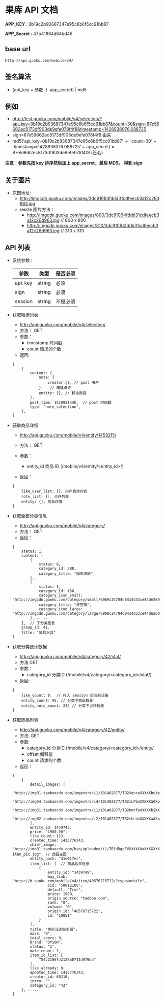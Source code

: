 # 果库 API 文档 #


**APP_KEY :** 0b19c2b93687347e95c6b6f5cc91bb87 

**APP_Secret :** 47b41864d64bd46


## base url ##
```
http://api.guoku.com/mobile/v4/
```


## 签名算法 ##
* (api_key + 参数 ＋ app_secret) | md5

## 例如

* http://test.guoku.com/mobile/v4/selection/?api_key=0b19c2b93687347e95c6b6f5cc91bb87&count=30&sign=87e59662ec8173df903de9efe078f4f8&timestamp=1428938076.088725
* sign=87e59662ec8173df903de9efe078f4f8 由来
* md5('api_key=0b19c2b93687347e95c6b6f5cc91bb87' ＋ 'count=30' + 'timestamp=1428938076.088725' + app_secret)  = 87e59662ec8173df903de9efe078f4f8 (签名)

**注意：参数先按 key 排序然后加上 app_secret，最后 MD5。 得到 sign**

## 关于图片
* 原图地址:
	* http://imgcdn.guoku.com/images/3dc91064fddd31cdfeecb3a12c26d963.jpg  
	* resize 图片方法：
		* http://imgcdn.guoku.com/images/800/3dc91064fddd31cdfeecb3a12c26d963.jpg   // 800 x 800
		* http://imgcdn.guoku.com/images/310/3dc91064fddd31cdfeecb3a12c26d963.jpg   // 310 x 310
		
## API 列表

* 系统参数：

	参数 		 | 类型			  |  是否必须
	------------ | ------------- | ------------
	api_key 	 | string  		  | 必须
	sign 		 | string  		  | 必须
	session 	 | string 		  | 不是必须

* 获取精选列表
	* http://api.guoku.com/mobile/v4/selection/
	* 方法： GET
	* 参数：
		* timestamp 时间戳
		* count     请求的个数
	* 返回:
	
	```
	[
		{
			content: {
				note: {
					creator:{}, // post 用户
				},   // 精选点评
				entity: {}, // 精选商品
			},
			post_time: 1428931440,  // post 时间戳 
			type: "note_selection",
		},
	]
	```
	
* 获取商品详细
	* http://api.guoku.com/mobile/v4/entity/1458215/
	* 方法： GET
	* 参数：
		* entity_id 商品 ID (/mobile/v4/entity/<entity_id>/)
		
	* 返回：	
	
	```
	{
		like_user_list: [], 用户喜欢列表
		note_list: [], 点评列表
		entity: {}, 商品详情
	}
	```
	
* 获取全部分类信息
	* http://api.guoku.com/mobile/v4/category/
	* 方法： GET
	* 返回：
	
	```
	[
		status: 1,
		content: [
			{
				status: 0,
				category_id: 388,
				category_title: "咖啡滤纸",
			}, 
			{
				status: 1,
				category_id: 150,
				category_icon_small: "http://imgcdn.guoku.com/category/small/69b9c24704d8414d33ce44de2603cacb",
				category_title: "牙签筒",
				category_icon_large: "http://imgcdn.guoku.com/category/large/69b9c24704d8414d33ce44de2603cacb"
			}, .....
		],  // 子分类信息
		group_id: 41,
		title: "餐具水具"
	]
	```
	
*  获取分类统计数据
	* http://api.guoku.com/mobile/v4/category/42/stat/
	* 方法 GET
	* 参数：
		* category_id 分类ID (/mobile/v4/category/<category_id>/stat/)
	* 返回:
	
	```
	{
		like_count: 0,  // 传入 session 后会有该值
		entity_count: 95, // 分类下商品数量
		entity_note_count: 232 // 分类下点评数量
	}
	```
	
*  获取商品列表
	* http://api.guoku.com/mobile/v4/category/42/entity/
	* 方法: GET
	* 参数: 
		* category_id 分类ID (/mobile/v4/category/<category_id>/entity/
		* offset 偏移量
		* count  请求的个数
	* 返回：
	
	```
	[
		{
			detail_images: [
				"http://img01.taobaocdn.com/imgextra/i1/101402877/TB2XqncaXXXXXbuXpXXXXXXXXXX_!!101402877.jpg",
				"http://img04.taobaocdn.com/imgextra/i4/101402877/TB2iLPbaXXXXXa0XpXXXXXXXXXX_!!101402877.jpg",
				"http://img01.taobaocdn.com/imgextra/i1/101402877/TB2HmnfaXXXXXbjXXXXXXXXXXXX_!!101402877.jpg",
				"http://img02.taobaocdn.com/imgextra/i2/101402877/TB2cbLdaXXXXXaAXpXXXXXXXXXX_!!101402877.jpg"
			],
			entity_id: 1439745,
			price: "1980.00",
			like_count: 113,
			created_time: 1415776343,
			chief_image: "http://img01.taobaocdn.com/bao/uploaded/i1/TB1dDggFVXXXXXUaXXXXXXXXXXX_!!0-item_pic.jpg", // 商品主图
			entity_hash: "d1e017ea",
			item_list: [  // 商品购买信息
				{
					entity_id: "1439745",
					buy_link: "http://h.guoku.com/mobile/v4/item/40576715722/?type=mobile",
					cid: "50012100",
					default: "True",
					price: 1980,
					origin_source: "taobao.com",
					rank: "0",
					volume: "0",
					origin_id: "40576715722",
					id: "10851"
				}
			],
			title: "球形马达吸尘器",
			mark: "0",
			total_score: 0,
			brand: "DYSON",
			status: "1",
			note_count: 2,
			item_id_list: [
				"54c21867a2128a0711d970da"
			],
			like_already: 0,
			updated_time: 1415776343,
			creator_id: 68310,
			intro: "",
			category_id: "42"
		}, .......
	]
	```


		